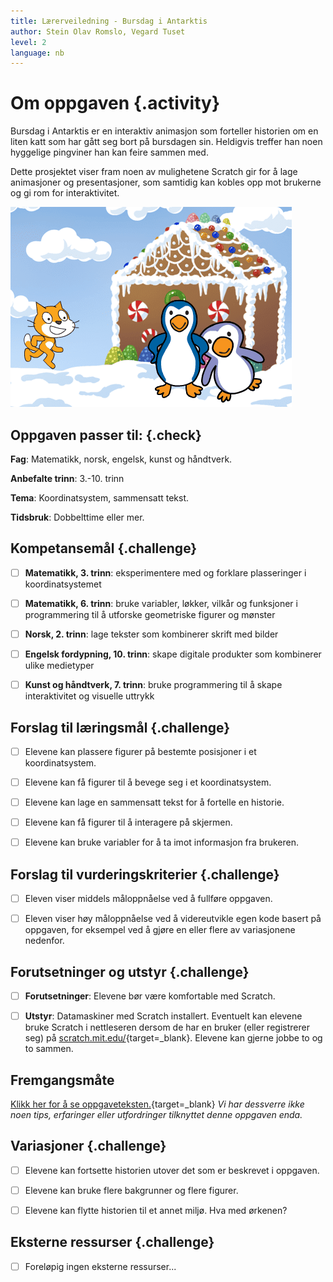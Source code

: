 ```yaml
---
title: Lærerveiledning - Bursdag i Antarktis
author: Stein Olav Romslo, Vegard Tuset
level: 2
language: nb
---
```



# Om oppgaven {.activity}

Bursdag i Antarktis er en interaktiv animasjon som forteller historien om en
liten katt som har gått seg bort på bursdagen sin. Heldigvis treffer han noen
hyggelige pingviner han kan feire sammen med.

Dette prosjektet viser fram noen av mulighetene Scratch gir for å lage
animasjoner og presentasjoner, som samtidig kan kobles opp mot brukerne og gi
rom for interaktivitet.

![Bilde av Felix, ett pepperkake hus og to pingviner](bursdag_i_antarktis.png)

## Oppgaven passer til: {.check}

 __Fag__: Matematikk, norsk, engelsk, kunst og håndtverk.

__Anbefalte trinn__: 3.-10. trinn

__Tema__: Koordinatsystem, sammensatt tekst.

__Tidsbruk__: Dobbelttime eller mer.

## Kompetansemål {.challenge}

- [ ] __Matematikk, 3. trinn__: eksperimentere med og forklare plasseringer i
      koordinatsystemet

- [ ] __Matematikk, 6. trinn__: bruke variabler, løkker, vilkår og funksjoner i
      programmering til å utforske geometriske figurer og mønster

- [ ] __Norsk, 2. trinn__: lage tekster som kombinerer skrift med bilder

- [ ] __Engelsk fordypning, 10. trinn__: skape digitale produkter som kombinerer
      ulike medietyper

- [ ] __Kunst og håndtverk, 7. trinn__: bruke programmering til å skape
      interaktivitet og visuelle uttrykk

## Forslag til læringsmål {.challenge}

- [ ] Elevene kan plassere figurer på bestemte posisjoner i et koordinatsystem.

- [ ] Elevene kan få figurer til å bevege seg i et koordinatsystem.

- [ ] Elevene kan lage en sammensatt tekst for å fortelle en historie.

- [ ] Elevene kan få figurer til å interagere på skjermen.

- [ ] Elevene kan bruke variabler for å ta imot informasjon fra brukeren.

## Forslag til vurderingskriterier {.challenge}

- [ ] Eleven viser middels måloppnåelse ved å fullføre oppgaven.

- [ ] Eleven viser høy måloppnåelse ved å videreutvikle egen kode basert på
      oppgaven, for eksempel ved å gjøre en eller flere av variasjonene
      nedenfor.

## Forutsetninger og utstyr {.challenge}

- [ ] __Forutsetninger__: Elevene bør være komfortable med Scratch.

- [ ] __Utstyr__: Datamaskiner med Scratch installert. Eventuelt kan elevene
      bruke Scratch i nettleseren dersom de har en bruker (eller registrerer
      seg) på [scratch.mit.edu/](http://scratch.mit.edu/){target=_blank}.
      Elevene kan gjerne jobbe to og to sammen.

## Fremgangsmåte

[Klikk her for å se
oppgaveteksten.](../bursdag_i_antarktis/bursdag_i_antarktis.html){target=_blank}
_Vi har dessverre ikke noen tips, erfaringer eller utfordringer tilknyttet denne
oppgaven enda._

## Variasjoner {.challenge}

- [ ] Elevene kan fortsette historien utover det som er beskrevet i oppgaven.

- [ ] Elevene kan bruke flere bakgrunner og flere figurer.

- [ ] Elevene kan flytte historien til et annet miljø. Hva med ørkenen?

## Eksterne ressurser {.challenge}

- [ ] Foreløpig ingen eksterne ressurser...
